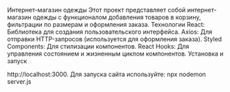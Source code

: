 
Интернет-магазин одежды
Этот проект представляет собой интернет-магазин одежды с функционалом добавления товаров в корзину, фильтрации по размерам и оформления заказа.
Технологии
React: Библиотека для создания пользовательского интерфейса.
Axios: Для отправки HTTP-запросов (используется для оформления заказа).
Styled Components: Для стилизации компонентов.
React Hooks: Для управления состоянием и жизненным циклом компонентов.
Установка и запуск

http://localhost:3000.
Для запуска сайта используйте: npx nodemon server.js

